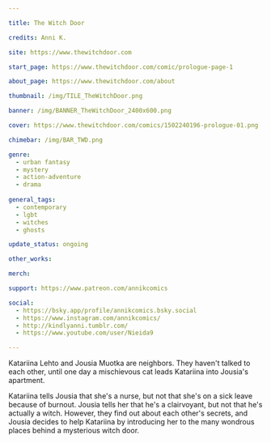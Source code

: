 ```yaml
---

title: The Witch Door

credits: Anni K.

site: https://www.thewitchdoor.com

start_page: https://www.thewitchdoor.com/comic/prologue-page-1

about_page: https://www.thewitchdoor.com/about

thumbnail: /img/TILE_TheWitchDoor.png

banner: /img/BANNER_TheWitchDoor_2400x600.png

cover: https://www.thewitchdoor.com/comics/1502240196-prologue-01.png

chimebar: /img/BAR_TWD.png

genre: 
  - urban fantasy
  - mystery
  - action-adventure
  - drama
  
general_tags: 
  - contemporary
  - lgbt
  - witches
  - ghosts

update_status: ongoing

other_works:

merch: 

support: https://www.patreon.com/annikcomics

social: 
  - https://bsky.app/profile/annikcomics.bsky.social
  - https://www.instagram.com/annikcomics/ 
  - http://kindlyanni.tumblr.com/
  - https://www.youtube.com/user/Nieida9

---
```


Katariina Lehto and Jousia Muotka are neighbors. They haven't talked to each other, until one day a mischievous cat leads Katariina into Jousia's apartment.

Katariina tells Jousia that she's a nurse, but not that she's on a sick leave because of burnout. Jousia tells her that he's a clairvoyant, but not that he's actually a witch. However, they find out about each other's secrets, and Jousia decides to help Katariina by introducing her to the many wondrous places behind a mysterious witch door.